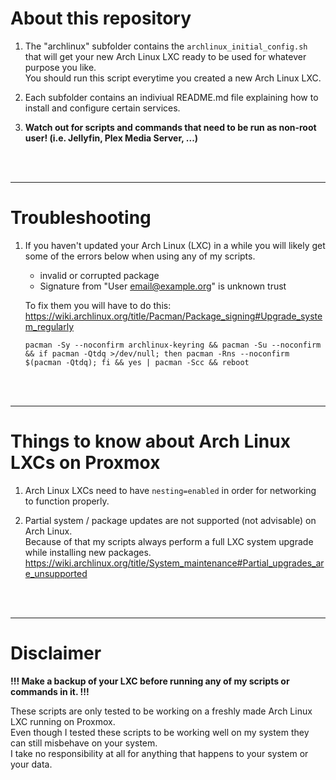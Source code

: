 # About this repository

1. The "archlinux" subfolder contains the `archlinux_initial_config.sh` that will get your new Arch Linux LXC ready to be used for whatever purpose you like.\
   You should run this script everytime you created a new Arch Linux LXC.

2. Each subfolder contains an indiviual README.md file explaining how to install and configure certain services.

3. **Watch out for scripts and commands that need to be run as non-root user! (i.e. Jellyfin, Plex Media Server, ...)**

<br />
<br />
<hr>

# Troubleshooting

1. If you haven't updated your Arch Linux (LXC) in a while you will likely get some of the errors below when using any of my scripts.
   - invalid or corrupted package
   - Signature from "User <email@example.org>" is unknown trust
   
   To fix them you will have to do this: https://wiki.archlinux.org/title/Pacman/Package_signing#Upgrade_system_regularly
   
   ```
   pacman -Sy --noconfirm archlinux-keyring && pacman -Su --noconfirm && if pacman -Qtdq >/dev/null; then pacman -Rns --noconfirm $(pacman -Qtdq); fi && yes | pacman -Scc && reboot
   ```

<br />
<br />
<hr>

# Things to know about Arch Linux LXCs on Proxmox

1. Arch Linux LXCs need to have `nesting=enabled` in order for networking to function properly.

2. Partial system / package updates are not supported (not advisable) on Arch Linux.\
   Because of that my scripts always perform a full LXC system upgrade while installing new packages.\
   https://wiki.archlinux.org/title/System_maintenance#Partial_upgrades_are_unsupported

<br />
<br />
<hr>

# Disclaimer

**!!! Make a backup of your LXC before running any of my scripts or commands in it. !!!**

These scripts are only tested to be working on a freshly made Arch Linux LXC running on Proxmox.\
Even though I tested these scripts to be working well on my system they can still misbehave on your system.\
I take no responsibility at all for anything that happens to your system or your data.
